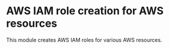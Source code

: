 # AWS IAM role creation for AWS resources

This module creates AWS IAM roles for various AWS resources.